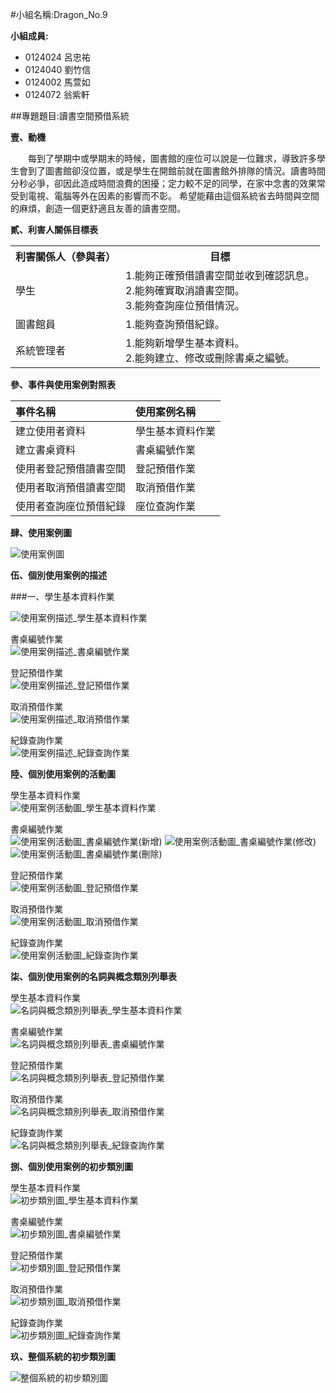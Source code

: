 #小組名稱:Dragon_No.9

**小組成員:**

- 0124024 呂忠祐
- 0124040 劉竹信
- 0124002 馬萱如
- 0124072 翁紫軒

##專題題目:讀書空間預借系統

**壹、動機**

　　每到了學期中或學期末的時候，圖書館的座位可以說是一位難求，導致許多學生會到了圖書館卻沒位置，或是學生在開館前就在圖書館外排隊的情況。讀書時間分秒必爭，卻因此造成時間浪費的困擾；定力較不足的同學，在家中念書的效果常受到電視、電腦等外在因素的影響而不彰。
希望能藉由這個系統省去時間與空間的麻煩，創造一個更舒適且友善的讀書空間。

**貳、利害人關係目標表**

<table border="0">
  <tr>
    <th>利害關係人（參與者）</th>
    <th>目標</th>
  </tr>
  <tr>
    <td>學生</td>
    <td>
      1.能夠正確預借讀書空間並收到確認訊息。<br>
      2.能夠確實取消讀書空間。<br>
      3.能夠查詢座位預借情況。</td>
  </tr>
  <tr>
    <td>圖書館員</td>
    <td>
      1.能夠查詢預借紀錄。<br>
  </tr>
  <tr>
    <td>系統管理者</td>
    <td>
      1.能夠新增學生基本資料。<br>
      2.能夠建立、修改或刪除書桌之編號。</td>
  </tr>
</table>

**參、事件與使用案例對照表**

| 事件名稱                 | 使用案例名稱     |
|:-------------------------|:-----------------|
| 建立使用者資料           | 學生基本資料作業 |
| 建立書桌資料             | 書桌編號作業     |
| 使用者登記預借讀書空間   | 登記預借作業     |
| 使用者取消預借讀書空間   | 取消預借作業     |
| 使用者查詢座位預借紀錄   | 座位查詢作業     |

**肆、使用案例圖**

<p><img src="http://i.imgur.com/OoL8MRU.png?1" title="使用案例圖" /></p>

**伍、個別使用案例的描述**

###一、學生基本資料作業
<p><img src="http://i.imgur.com/H2I5JPE.png?1" title="使用案例描述_學生基本資料作業" /></p>
<p>書桌編號作業<BR>
<img src="http://i.imgur.com/nM3KD7N.png?1" title="使用案例描述_書桌編號作業" /></p>
<p>登記預借作業<BR>
<img src="http://i.imgur.com/AA22hFf.png?1" title="使用案例描述_登記預借作業" /></p>
<p>取消預借作業<BR>
<img src="http://i.imgur.com/ma9hEpQ.png?1" title="使用案例描述_取消預借作業" /></p>
<p>紀錄查詢作業<BR>
<img src="http://i.imgur.com/BiI4pbF.png?1" title="使用案例描述_紀錄查詢作業" /></p>

**陸、個別使用案例的活動圖**

<p>學生基本資料作業<BR>
<img src="http://i.imgur.com/yq9wLm7.png?1" title="使用案例活動圖_學生基本資料作業" /></p>
<p>書桌編號作業<BR>
<img src="http://i.imgur.com/CBK7xKc.png?1" title="使用案例活動圖_書桌編號作業(新增)" />
<img src="http://i.imgur.com/UZFKFm6.png?1" title="使用案例活動圖_書桌編號作業(修改)" />
<img src="http://i.imgur.com/5LPmYwL.png?1" title="使用案例活動圖_書桌編號作業(刪除)" /></p>
<p>登記預借作業<BR>
<img src="http://i.imgur.com/8T6FULP.png?1" title="使用案例活動圖_登記預借作業" /></p>
<p>取消預借作業<BR>
<img src="http://i.imgur.com/6D8LVmx.png?1" title="使用案例活動圖_取消預借作業" /></p>
<p>紀錄查詢作業<BR>
<img src="http://i.imgur.com/XSqoXaC.png?1" title="使用案例活動圖_紀錄查詢作業" /></p>

**柒、個別使用案例的名詞與概念類別列舉表**

<p>學生基本資料作業<BR>
<img src="http://i.imgur.com/fsxeI1O.png?1" title="名詞與概念類別列舉表_學生基本資料作業" /></p>
<p>書桌編號作業<BR>
<img src="http://i.imgur.com/Rv4L0nr.png?1" title="名詞與概念類別列舉表_書桌編號作業" /></p>
<p>登記預借作業<BR>
<img src="http://i.imgur.com/3nwcAZR.png?1" title="名詞與概念類別列舉表_登記預借作業" /></p>
<p>取消預借作業<BR>
<img src="http://i.imgur.com/PTADheD.png?1" title="名詞與概念類別列舉表_取消預借作業" /></p>
<p>紀錄查詢作業<BR>
<img src="http://i.imgur.com/b5Ke8No.png?1" title="名詞與概念類別列舉表_紀錄查詢作業" /></p>

**捌、個別使用案例的初步類別圖**

<p>學生基本資料作業<BR>
<img src="http://i.imgur.com/6ql7n2b.png?1" title="初步類別圖_學生基本資料作業" /></p>
<p>書桌編號作業<BR>
<img src="http://i.imgur.com/6LLiJZZ.png?1" title="初步類別圖_書桌編號作業" /></p>
<p>登記預借作業<BR>
<img src="http://i.imgur.com/PCGpWRE.png?1" title="初步類別圖_登記預借作業" /></p>
<p>取消預借作業<BR>
<img src="http://i.imgur.com/dfx63Z1.png?1" title="初步類別圖_取消預借作業" /></p>
<p>紀錄查詢作業<BR>
<img src="http://i.imgur.com/SZHocfY.png?1" title="初步類別圖_紀錄查詢作業" /></p>

**玖、整個系統的初步類別圖**

<p><img src="http://i.imgur.com/suuS1Oy.png?1" title="整個系統的初步類別圖" /></p>
